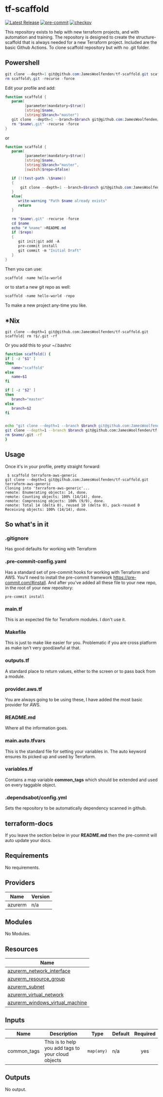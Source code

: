 # tf-scaffold

[![Latest Release](https://img.shields.io/github/release/JamesWoolfenden/tfscaffold.svg)](https://github.com/JamesWoolfenden/tfscaffold/releases/latest)
[![pre-commit](https://img.shields.io/badge/pre--commit-enabled-brightgreen?logo=pre-commit&logoColor=white)](https://github.com/pre-commit/pre-commit)
[![checkov](https://img.shields.io/badge/checkov-verified-brightgreen)](https://www.checkov.io/)

This repository exists to help with new terraform projects, and with automation and training.
The repository is designed to create the structure- scaffold that is always needed for a new Terraform project.
Included are the basic Github Actions.
To clone scaffold repository but with no .git folder.

## Powershell

```powershell
git clone --depth=1 git@github.com:JamesWoolfenden/tf-scaffold.git scaffold
rm scaffold\.git -recurse -force
```

Edit your profile and add:

```powershell
function scaffold {
   param(
         [parameter(mandatory=$true)]
         [string]$name,
         [string]$branch="master")
   git clone --depth=1 --branch=$branch git@github.com:JamesWoolfenden/tf-scaffold.git "$name"
   rm "$name\.git" -recurse -force
}
```

or

```powershell
function scaffold {
   param(
         [parameter(mandatory=$true)]
         [string]$name,
         [string]$branch="master",
         [switch]$repo=$false)

   if (!(test-path .\$name))
   {
       git clone --depth=1 --branch=$branch git@github.com:JamesWoolfenden/tf-scaffold.git "$name"
   }
   else{
      write-warning "Path $name already exists"
      return
   }

   rm "$name\.git" -recurse -force
   cd $name
   echo "# %name" >README.md
   if ($repo)
   {
      git init|git add -A
      pre-commit install
      git commit -m "Initial Draft"
   }
}
```

Then you can use:

```powershell
scaffold -name hello-world
```

or to start a new git repo as well:

```powershell
scaffold -name hello-world -repo
```

To make a new project any-time you like.

## \*Nix

```cli
git clone --depth=1 git@github.com:JamesWoolfenden/tf-scaffold.git scaffold| rm !$/.git -rf
```

Or you add this to your ~/.bashrc

```bash
function scaffold() {
if [ -z "$1" ]
then
   name="scaffold"
else
   name=$1
fi

if [ -z "$2" ]
then
   branch="master"
else
   branch=$2
fi


echo "git clone --depth=1 --branch $branch git@github.com:JamesWoolfenden/tf-scaffold.git $name"
git clone --depth=1 --branch $branch git@github.com:JamesWoolfenden/tf-scaffold.git $name
rm $name/.git -rf
}
```

## Usage

Once it's in your profile, pretty straight forward:

```cli
 $ scaffold terraform-aws-generic
git clone --depth=1 git@github.com:JamesWoolfenden/tf-scaffold.git terraform-aws-generic
Cloning into 'terraform-aws-generic'...
remote: Enumerating objects: 14, done.
remote: Counting objects: 100% (14/14), done.
remote: Compressing objects: 100% (9/9), done.
remote: Total 14 (delta 0), reused 10 (delta 0), pack-reused 0
Receiving objects: 100% (14/14), done.
```

## So what's in it

### .gitignore

Has good defaults for working with Terraform

### .pre-commit-config.yaml

Has a standard set of pre-commit hooks for working with Terraform and AWS. You'll need to install the pre-commit framework <https://pre-commit.com/#install>.
And after you've added all these file to your new repo, in the root of your new repository:

```cli
pre-commit install
```

### main.tf

This is an expected file for Terraform modules. I don't use it.

### Makefile

This is just to make like easier for you. Problematic if you are cross platform as make isn't very good/awful at that.

### outputs.tf

A standard place to return values, either to the screen or to pass back from a module.

### provider.aws.tf

You are always going to be using these, I have added the most basic provider for AWS.

### README.md

Where all the information goes.

### main.auto.tfvars

This is the standard file for setting your variables in. The auto keyword ensures its picked up and used by Terraform.

### variables.tf

Contains a map variable **common_tags** which should be extended and used on
every taggable object.

### .dependsabot/config.yml

Sets the repository to be automatically dependency scanned in github.

## terraform-docs

If you leave the section below in your **README.md** then the pre-commit will auto update your docs.

<!-- BEGINNING OF PRE-COMMIT-TERRAFORM DOCS HOOK -->
## Requirements

No requirements.

## Providers

| Name | Version |
|------|---------|
| azurerm | n/a |

## Modules

No Modules.

## Resources

| Name |
|------|
| [azurerm_network_interface](https://registry.terraform.io/providers/hashicorp/azurerm/latest/docs/resources/network_interface) |
| [azurerm_resource_group](https://registry.terraform.io/providers/hashicorp/azurerm/latest/docs/resources/resource_group) |
| [azurerm_subnet](https://registry.terraform.io/providers/hashicorp/azurerm/latest/docs/resources/subnet) |
| [azurerm_virtual_network](https://registry.terraform.io/providers/hashicorp/azurerm/latest/docs/resources/virtual_network) |
| [azurerm_windows_virtual_machine](https://registry.terraform.io/providers/hashicorp/azurerm/latest/docs/resources/windows_virtual_machine) |

## Inputs

| Name | Description | Type | Default | Required |
|------|-------------|------|---------|:--------:|
| common\_tags | This is to help you add tags to your cloud objects | `map(any)` | n/a | yes |

## Outputs

No output.
<!-- END OF PRE-COMMIT-TERRAFORM DOCS HOOK -->
